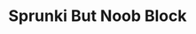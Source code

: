 ---
slug: sprunki-but-noob-block
title: Sprunki But Noob Block
description: "Sprunki But Noob Block is an exciting online game. Play for free directly in your browser!"
icon: /images/popular_mods/Sprunki But Noob Block.png
url: https://wowtbc.net/sprunkin/noob-blox/index.html
previewImage: /images/popular_mods/Sprunki But Noob Block.png
type: popular mods

# SEO配置
seo:
  title: "Sprunki But Noob Block - Play Free Online Game | Fun Browser Games"
  description: "Sprunki But Noob Block - Play this fun online game for free in your browser. No download required!"
  ogImage: "/images/popular_mods/Sprunki But Noob Block.png"
  keywords: "sprunki-but-noob-block, online game, browser game, free game, popular mods game, play online"

videoUrls:
  - https://www.youtube.com/embed/example1
  - https://www.youtube.com/embed/example2

whyPlay:
  title: "Why Play Sprunki But Noob Block?"
  items:
    - "Immersive Gameplay: Sprunki But Noob Block offers an engaging and immersive gaming experience that will keep you entertained for hours"
    - "Challenging Levels: Test your skills with increasingly difficult challenges and obstacles"
    - "Beautiful Graphics: Enjoy stunning visuals and smooth animations that bring the game world to life"
    - "Regular Updates: New content and features are added regularly to keep the game fresh and exciting"
    - "Free to Play: Experience all the fun without spending a penny"
    - "Community Features: Connect with other players, share strategies, and compete for high scores"
    - "Cross-Platform: Play on any device with a web browser, no downloads required"

features:
  title: "Key Features of Sprunki But Noob Block"
  image: "/images/popular_mods/Sprunki But Noob Block.png"
  items:
    - "Intuitive Controls: Easy to learn controls make Sprunki But Noob Block accessible for players of all skill levels"
    - "Multiple Game Modes: Enjoy various gameplay options that provide different challenges and experiences"
    - "Character Customization: Personalize your gaming experience with unique characters and items"
    - "Achievement System: Complete special tasks to earn rewards and recognition"
    - "Leaderboards: Compete with players worldwide and see who can achieve the highest scores"

characteristics:
  title: "Game Characteristics"
  image: "/images/popular_mods/Sprunki But Noob Block.png"
  items:
    - "Genre: Popular mods game with elements of strategy and skill"
    - "Difficulty: Suitable for both casual gamers and those seeking a challenge"
    - "Play Time: Quick sessions or extended gameplay, depending on your preference"
    - "Art Style: Vibrant and engaging visuals that enhance the gaming experience"
    - "Sound Design: Immersive audio that complements the gameplay perfectly"

info: "Sprunki But Noob Block is an exciting online game that offers players a unique and engaging gaming experience. With its intuitive controls, stunning visuals, and challenging gameplay, Sprunki But Noob Block provides hours of entertainment for players of all ages and skill levels. Whether you're looking for a quick gaming session during a break or an extended play session, Sprunki But Noob Block delivers an immersive experience that will keep you coming back for more. The game features multiple levels of increasing difficulty, ensuring that players are constantly challenged as they progress. With regular updates adding new content and features, Sprunki But Noob Block remains fresh and exciting, providing endless entertainment options for its growing community of players."

howToPlayIntro: "Welcome to Sprunki But Noob Block! This guide will walk you through the basics and help you master the game. Whether you're a beginner or looking to improve your skills, these tips and instructions will enhance your gaming experience."

howToPlaySteps:
  - title: "Getting Started"
    description: "Begin your Sprunki But Noob Block adventure by familiarizing yourself with the controls. Use your keyboard or mouse to navigate through the game interface. The tutorial will guide you through the basic mechanics and help you understand the objectives."
  - title: "Understanding the Objectives"
    description: "In Sprunki But Noob Block, your main goal is to progress through levels by completing specific objectives. Each level presents unique challenges that require different strategies and approaches."
  - title: "Mastering the Controls"
    description: "Practice using the controls to improve your precision and reaction time. Sprunki But Noob Block requires quick reflexes and strategic thinking to overcome obstacles and defeat opponents."
  - title: "Utilizing Power-ups"
    description: "Collect power-ups throughout the game to enhance your abilities and overcome difficult challenges. Each power-up offers unique advantages that can be crucial for success."
  - title: "Developing Strategies"
    description: "As you progress in Sprunki But Noob Block, develop effective strategies for different scenarios. Analyze patterns, anticipate challenges, and adapt your approach to maximize your performance."

faq:
  title: "Frequently Asked Questions about Sprunki But Noob Block"
  items:
    - question: "Is Sprunki But Noob Block free to play?"
      answer: "Yes, Sprunki But Noob Block is completely free to play directly in your web browser. No downloads or purchases are required to enjoy the full game experience."
    - question: "Can I play Sprunki But Noob Block on mobile devices?"
      answer: "Yes, Sprunki But Noob Block is optimized for both desktop and mobile play. You can enjoy the game on any device with a web browser and internet connection."
    - question: "Are there any in-game purchases?"
      answer: "While Sprunki But Noob Block is free to play, there may be optional in-game purchases available for cosmetic items or additional features that don't affect core gameplay."
    - question: "How often is Sprunki But Noob Block updated?"
      answer: "The developers regularly update Sprunki But Noob Block with new content, features, and improvements based on player feedback and game performance."
    - question: "Can I play Sprunki But Noob Block offline?"
      answer: "Currently, Sprunki But Noob Block requires an internet connection to play as it's a browser-based online game."
    - question: "Is Sprunki But Noob Block suitable for children?"
      answer: "Yes, Sprunki But Noob Block is designed to be family-friendly and suitable for players of all ages."
    - question: "How do I report bugs or issues?"
      answer: "If you encounter any problems while playing Sprunki But Noob Block, you can report them through the game's support page or contact the developers directly through their website."
    - question: "Still Have Questions?"
      answer: "If you have additional questions about Sprunki But Noob Block that aren't covered in this FAQ, please visit our support center or contact our customer service team for assistance."
---